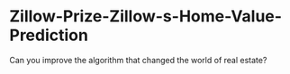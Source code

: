 # Zillow-Prize-Zillow-s-Home-Value-Prediction
Can you improve the algorithm that changed the world of real estate?
